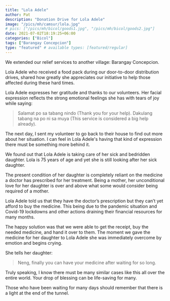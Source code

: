 ```yaml
---
title: "Lola Adele"
author: Pat
description: "Donation Drive for Lola Adele"
image: "/pics/mh/camsur/lola.jpg"
# pics: ["/pics/mh/bicol/goods1.jpg", "/pics/mh/bicol/goods2.jpg"]
date: 2021-07-02T18:19:25+06:00
categories: ["Bicol"]
tags: ["Barangay Concepcion"]
type: "featured" # available types: [featured/regular]
---
```




<!-- Service number 9: -->

We extended our relief services to another village: Barangay Concepcion. 

Lola Adele who received a food pack during our door-to-door distribution drives, shared how greatly she appreciates our initiative to help those affected during these hard times. 

Lola Adele expresses her gratitude and thanks to our volunteers. Her facial expression reflects the strong emotional feelings she has with tears of joy while saying:

> Salamat po sa tabang nindo (Thank you for your help).  Dakulang tabang na po ni sa muya (This service is considered a big help already). 

<!-- , which is a native dialect in Bicol saying -->

The next day, I sent my volunteer to go back to their house to find out more about her situation. I can feel in Lola Adele's having that kind of expression there must be something more behind it.

We found out that Lola Adele is taking care of her sick and bedridden daughter. Lola is 75 years of age and yet she is still looking after her sick daughter. 

The present condition of her daughter is completely reliant on the medicine a doctor has prescribed for her treatment. Being a mother, her unconditional love for her daughter is over and above what some would consider being required of a mother.

Lola Adele told us that they have the doctor’s prescription but they can’t yet afford to buy the medicine. This being due to the pandemic situation and Covid-19 lockdowns and other actions draining their financial resources for many months.

The happy solution was that we were able to get the receipt, buy the needed medicine, and hand it over to them. The moment we gave the medicine for her daughter to Lola Adele she was immediately overcome by emotion and begins crying.

She tells her daughter:

> Neng, finally you can have your medicine after waiting for so long.

Truly speaking, I know there must be many similar cases like this all over the entire world. Your drop of blessing can be life-saving for many.

Those who have been waiting for many days should remember that there is a light at the end of the tunnel.

